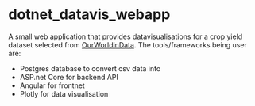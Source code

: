 # dotnet_datavis_webapp
A small web application that provides datavisualisations for a crop yield dataset selected from [OurWorldinData](https://ourworldindata.org/crop-yields#explore-data-on-crop-yields).
The tools/frameworks being user are:
  * Postgres database to convert csv data into
  * ASP.net Core for backend API
  * Angular for frontnet
  * Plotly for data visualisation
